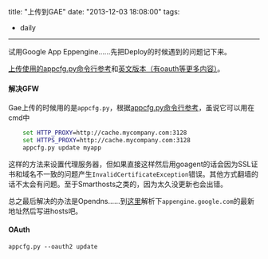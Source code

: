 title: "上传到GAE"
date: "2013-12-03 18:08:00"
tags:
- daily
---
试用Google App Eppengine……先把Deploy的时候遇到的问题记下来。

[上传使用的appcfg.py命令行参考](https://developers.google.com/appengine/docs/python/tools/uploadinganapp?hl=zh-cn)和[英文版本（有oauth等更多内容）](https://developers.google.com/appengine/docs/python/tools/uploadinganapp)。

#### 解决GFW

Gae上传的时候用的是`appcfg.py`，根据[appcfg.py命令行参考](https://developers.google.com/appengine/docs/python/tools/uploadinganapp?hl=zh-cn)，虽说它可以用在cmd中

```bat
    set HTTP_PROXY=http://cache.mycompany.com:3128
    set HTTPS_PROXY=http://cache.mycompany.com:3128
    appcfg.py update myapp
```

这样的方法来设置代理服务器，但如果直接这样然后用goagent的话会因为SSL证书和域名不一致的问题产生`InvalidCertificateException`错误。其他方式翻墙的话不太会有问题。至于Smarthosts之类的，因为太久没更新也会出错。

总之最后解决的办法是Opendns……到[这里](http://www.opendns.com/support/cache/?d=appengine.google.com)解析下`appengine.google.com`的最新地址然后写进hosts吧。

#### OAuth

    appcfg.py --oauth2 update
